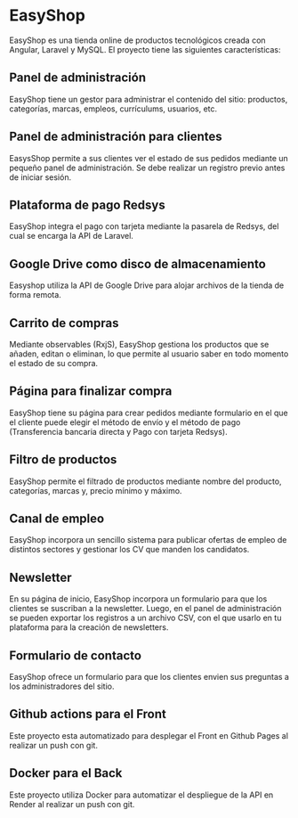# EasyShop

EasyShop es una tienda online de productos tecnológicos creada con Angular, Laravel y MySQL. El proyecto tiene las siguientes características:

## Panel de administración

EasyShop tiene un gestor para administrar el contenido del sitio: productos, categorías, marcas, empleos, currículums, usuarios, etc.

## Panel de administración para clientes

EasysShop permite a sus clientes ver el estado de sus pedidos mediante un pequeño panel de administración. Se debe realizar un registro previo antes de iniciar sesión.

## Plataforma de pago Redsys

EasyShop integra el pago con tarjeta mediante la pasarela de Redsys, del cual se encarga la API de Laravel.

## Google Drive como disco de almacenamiento

Easyshop utiliza la API de Google Drive para alojar archivos de la tienda de forma remota.

## Carrito de compras

Mediante observables (RxjS), EasyShop gestiona los productos que se añaden, editan o eliminan, lo que permite al usuario saber en todo momento el estado de su compra.

## Página para finalizar compra

EasyShop tiene su página para crear pedidos mediante formulario en el que el cliente puede elegir el método de envío y el método de pago (Transferencia bancaria directa y Pago con tarjeta Redsys).

## Filtro de productos

EasyShop permite el filtrado de productos mediante nombre del producto, categorías, marcas y, precio mínimo y máximo.

## Canal de empleo

EasyShop incorpora un sencillo sistema para publicar ofertas de empleo de distintos sectores y gestionar los CV que manden los candidatos.

## Newsletter

En su página de inicio, EasyShop incorpora un formulario para que los clientes se suscriban a la newsletter. Luego, en el panel de administración se pueden exportar los registros a un archivo CSV, con el que usarlo en tu plataforma para la creación de newsletters.

## Formulario de contacto

EasyShop ofrece un formulario para que los clientes envien sus preguntas a los administradores del sitio.

## Github actions para el Front

Este proyecto esta automatizado para desplegar el Front en Github Pages al realizar un push con git.

## Docker para el Back

Este proyecto utiliza Docker para automatizar el despliegue de la API en Render al realizar un push con git.
